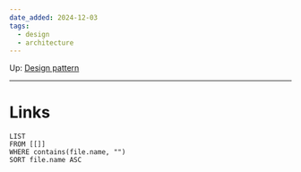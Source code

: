 ```yaml
---
date_added: 2024-12-03
tags:
  - design
  - architecture
---
```

Up: [Design pattern](Design%20pattern.md)
___
 
# Links
```dataview
LIST
FROM [[]]
WHERE contains(file.name, "")
SORT file.name ASC
```
